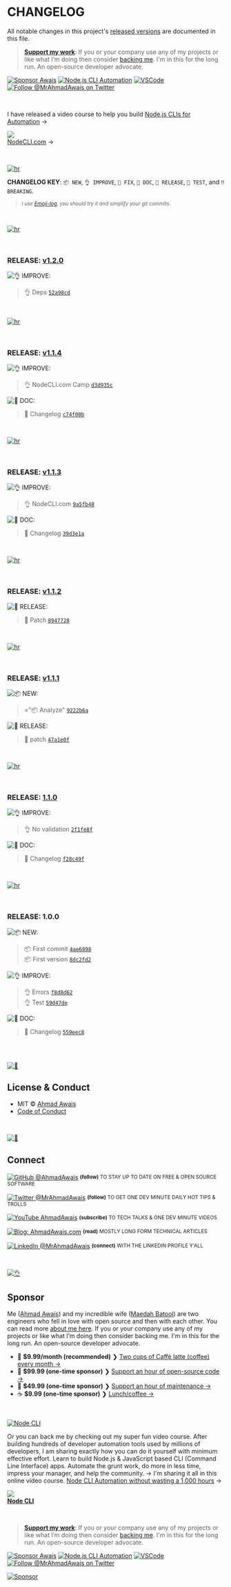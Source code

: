 # CHANGELOG

All notable changes in this project's [released versions](../../releases) are documented in this file.

> [**Support my work**][sponsor]: If you or your company use any of my projects or like what I’m doing then consider [backing me][sponsor]. I'm in this for the long run. An open-source developer advocate.

[![Sponsor Awais](https://img.shields.io/badge/-Sponsor%20Awais%20%E2%86%92-gray.svg?colorA=6A788D&colorB=6A788D&style=flat)](https://github.com/AhmadAwais/sponsor/?utm_source=FOSS) [![Node.js CLI Automation](https://img.shields.io/badge/-NodeCLI.com%20%E2%86%92-gray.svg?colorA=6A788D&colorB=6A788D&style=flat)](https://NodeCLI.com/?utm_source=FOSS)
[![VSCode](https://img.shields.io/badge/-VSCode.pro%20%E2%86%92-gray.svg?colorA=6A788D&colorB=6A788D&style=flat)](https://VSCode.pro/?utm_source=GitHubFOSS)
[![Follow @MrAhmadAwais on Twitter](https://img.shields.io/twitter/follow/mrahmadawais.svg?style=social&label=Follow%20@MrAhmadAwais)](https://twitter.com/mrahmadawais/)

<br>

I have released a video course to help you build <a href="https://NodeCLI.com/?utm_source=FOSS" target="_blank">Node.js CLIs for Automation</a> →</p>

<a href="https://NodeCLI.com/?utm_source=FOSS" target="_blank"><img src="https://raw.githubusercontent.com/ahmadawais/stuff/master/nodecli/featured.jpg" /><br>NodeCLI.com</a> →

<br>

[![hr](https://raw.githubusercontent.com/ahmadawais/stuff/master/images/git/hr.png)](/)

**CHANGELOG KEY**: `📦 NEW`, `👌 IMPROVE`, `🐛 FIX`, `📖 DOC`, `🚀 RELEASE`, `🤖 TEST`, and `‼️ BREAKING`.

<small>

> _I use [Emoji-log](https://github.com/ahmadawais/Emoji-Log), you should try it and simplify your git commits._

</small>

<br>

[![hr](https://raw.githubusercontent.com/ahmadawais/stuff/master/images/git/hr.png)](/)

<br>

### RELEASE: [v1.2.0](https://github.com/ahmadawais/scarf-package/compare/v1.1.4...v1.2.0)

![👌 IMPROVE:](https://img.shields.io/badge/-IMPROVEMENT-gray.svg?colorB=39AA54)

> 👌 Deps [`52a98cd`](https://github.com/ahmadawais/scarf-package/commit/52a98cde8683121c2b92d584a06a1a6b6f42f4db) <br>

<br>

[![hr](https://raw.githubusercontent.com/ahmadawais/stuff/master/images/git/hr.png)](/)

<br>

### RELEASE: [v1.1.4](https://github.com/ahmadawais/scarf-package/compare/v1.1.3...v1.1.4)

![👌 IMPROVE:](https://img.shields.io/badge/-IMPROVEMENT-gray.svg?colorB=39AA54)

> 👌 NodeCLI.com Camp [`d3d935c`](https://github.com/ahmadawais/scarf-package/commit/d3d935c615c2529f4fe6090c1e0a1dd5c61b6736) <br>

![📖 DOC:](https://img.shields.io/badge/-DOCS-gray.svg?colorB=978CD4)

> 📖 Changelog [`c74f00b`](https://github.com/ahmadawais/scarf-package/commit/c74f00bc036db6d87806e9247c20d32902ecd595) <br>

<br>

[![hr](https://raw.githubusercontent.com/ahmadawais/stuff/master/images/git/hr.png)](/)

<br>

### RELEASE: [v1.1.3](https://github.com/ahmadawais/scarf-package/compare/v1.1.2...v1.1.3)

![👌 IMPROVE:](https://img.shields.io/badge/-IMPROVEMENT-gray.svg?colorB=39AA54)

> 👌 NodeCLI.com [`9a5fb48`](https://github.com/ahmadawais/scarf-package/commit/9a5fb481e3aaf46f4a0c9e01b99fe1ff8b6efd32) <br>

![📖 DOC:](https://img.shields.io/badge/-DOCS-gray.svg?colorB=978CD4)

> 📖 Changelog [`39d3e1a`](https://github.com/ahmadawais/scarf-package/commit/39d3e1a7b08cbf2481b1a3b07172822511a13516) <br>

<br>

[![hr](https://raw.githubusercontent.com/ahmadawais/stuff/master/images/git/hr.png)](/)

<br>

### RELEASE: [v1.1.2](https://github.com/ahmadawais/scarf-package/compare/v1.1.1...v1.1.2)

![🚀 RELEASE:](https://img.shields.io/badge/-RELEASE-gray.svg?colorB=E5A301)

> 🚀 Patch [`8947728`](https://github.com/ahmadawais/scarf-package/commit/8947728cefdcd3ce0fd4226353905e26f408259d) <br>

<br>

[![hr](https://raw.githubusercontent.com/ahmadawais/stuff/master/images/git/hr.png)](/)

<br>

### RELEASE: [v1.1.1](https://github.com/ahmadawais/scarf-package/compare/1.1.0...v1.1.1)

![📦 NEW:](https://img.shields.io/badge/-NEW-gray.svg?colorB=3778FF)

> ="📦 Analyze" [`9222b6a`](https://github.com/ahmadawais/scarf-package/commit/9222b6a82a35bf0d0800c82c41529d021d215fe0) <br>

![🚀 RELEASE:](https://img.shields.io/badge/-RELEASE-gray.svg?colorB=E5A301)

> 🚀 patch [`47a1e0f`](https://github.com/ahmadawais/scarf-package/commit/47a1e0f2f9a3b26b640923ccc9d3d860dbf14513) <br>

<br>

[![hr](https://raw.githubusercontent.com/ahmadawais/stuff/master/images/git/hr.png)](/)

<br>

### RELEASE: [1.1.0](https://github.com/ahmadawais/scarf-package/compare/1.0.0...1.1.0)

![👌 IMPROVE:](https://img.shields.io/badge/-IMPROVEMENT-gray.svg?colorB=39AA54)

> 👌 No validation [`2f1fe8f`](https://github.com/ahmadawais/scarf-package/commit/2f1fe8f1cd0d74c990c821e7e917c4bb4d9199d3) <br>

![📖 DOC:](https://img.shields.io/badge/-DOCS-gray.svg?colorB=978CD4)

> 📖 Changelog [`f28c49f`](https://github.com/ahmadawais/scarf-package/commit/f28c49f46bbe88153d3c4f3652756600321fc543) <br>

<br>

[![hr](https://raw.githubusercontent.com/ahmadawais/stuff/master/images/git/hr.png)](/)

<br>

### RELEASE: 1.0.0

![📦 NEW:](https://img.shields.io/badge/-NEW-gray.svg?colorB=3778FF)

> 📦 First commit [`4ae6898`](https://github.com/ahmadawais/scarf-package/commit/4ae689876ff899842d78782ac53c81f7fb890ce6) <br>
> 📦 First version [`8dc2fd2`](https://github.com/ahmadawais/scarf-package/commit/8dc2fd24c5e94832149cea3a9b6d24d4b96f4744) <br>

![👌 IMPROVE:](https://img.shields.io/badge/-IMPROVEMENT-gray.svg?colorB=39AA54)

> 👌 Errors [`f8d8d62`](https://github.com/ahmadawais/scarf-package/commit/f8d8d6270f4e139c540a997e86b367efd7617468) <br>
> 👌 Test [`59d47de`](https://github.com/ahmadawais/scarf-package/commit/59d47de54a025ccd54384bcdada17c59aa253d3d) <br>

![📖 DOC:](https://img.shields.io/badge/-DOCS-gray.svg?colorB=978CD4)

> 📖 Changelog [`559eec8`](https://github.com/ahmadawais/scarf-package/commit/559eec8dcb7954efa8970b7defa61b37c695b755) <br>

<br>

<br>

[![📃](https://raw.githubusercontent.com/ahmadawais/stuff/master/images/git/license.png)](/)

## License & Conduct

- MIT © [Ahmad Awais](https://twitter.com/MrAhmadAwais/)
- [Code of Conduct](code-of-conduct.md)

<br>

[![🙌](https://raw.githubusercontent.com/ahmadawais/stuff/master/images/git/connect.png)](/)

## Connect

<div align="left">
<p><a href="https://github.com/ahmadawais"><img alt="GitHub @AhmadAwais" align="center" src="https://img.shields.io/badge/GITHUB-gray.svg?colorB=6cc644&style=flat" /></a>&nbsp;<small><strong>(follow)</strong> TO STAY UP TO DATE ON FREE & OPEN SOURCE SOFTWARE</small></p>
<p><a href="https://twitter.com/MrAhmadAwais/"><img alt="Twitter @MrAhmadAwais" align="center" src="https://img.shields.io/badge/TWITTER-gray.svg?colorB=1da1f2&style=flat" /></a>&nbsp;<small><strong>(follow)</strong> TO GET ONE DEV MINUTE DAILY HOT TIPS & TROLLS</small></p>
<p><a href="https://www.youtube.com/AhmadAwais"><img alt="YouTube AhmadAwais" align="center" src="https://img.shields.io/badge/YOUTUBE-gray.svg?colorB=ff0000&style=flat" /></a>&nbsp;<small><strong>(subscribe)</strong> TO TECH TALKS & ONE DEV MINUTE VIDEOS</small></p>
<p><a href="https://AhmadAwais.com/"><img alt="Blog: AhmadAwais.com" align="center" src="https://img.shields.io/badge/MY%20BLOG-gray.svg?colorB=4D2AFF&style=flat" /></a>&nbsp;<small><strong>(read)</strong> MOSTLY LONG FORM TECHNICAL ARTICLES</small></p>
<p><a href="https://www.linkedin.com/in/MrAhmadAwais/"><img alt="LinkedIn @MrAhmadAwais" align="center" src="https://img.shields.io/badge/LINKEDIN-gray.svg?colorB=0077b5&style=flat" /></a>&nbsp;<small><strong>(connect)</strong> WITH THE LINKEDIN PROFILE Y'ALL</small></p>
</div>

<br>

[![👌](https://raw.githubusercontent.com/ahmadawais/stuff/master/images/git/sponsor.png)](/)

## Sponsor

Me ([Ahmad Awais](https://twitter.com/mrahmadawais/)) and my incredible wife ([Maedah Batool](https://twitter.com/MaedahBatool/)) are two engineers who fell in love with open source and then with each other. You can read more [about me here](https://ahmadawais.com/about). If you or your company use any of my projects or like what I’m doing then consider backing me. I'm in this for the long run. An open-source developer advocate.

- 🌟  **$9.99/month (recommended)** ❯ [Two cups of Caffè latte (coffee) every month →](https://pay.paddle.com/checkout/540217)
- 🚀  **$99.99 (one-time sponsor)** ❯ [Support an hour of open-source code →](https://pay.paddle.com/checkout/515568)
- 🔰  **$49.99 (one-time sponsor)** ❯ [Support an hour of maintenance →](https://pay.paddle.com/checkout/527253)
- ☕️  **$9.99 (one-time sponsor)** ❯ [Lunch/coffee →](https://pay.paddle.com/checkout/527254)

<br>

[![Node CLI](https://img.shields.io/badge/-NodeCLI.com%20%E2%86%92-gray.svg?colorB=3D873A)](https://nodecli.com/?utm_source=FOSS)

Or you can back me by checking out my super fun video course. After building hundreds of developer automation tools used by millions of developers, I am sharing exactly how you can do it yourself with minimum effective effort. Learn to build Node.js & JavaScript based CLI (Command Line Interface) apps. Automate the grunt work, do more in less time, impress your manager, and help the community.
→ I'm sharing it all in this online video course. <a href="https://nodecli.com/?utm_source=FOSS" target="_blank">Node CLI Automation
without wasting a 1,000 hours</a> →</p>

<a href="https://nodecli.com/?utm_source=FOSS" target="_blank"><img src="https://raw.githubusercontent.com/ahmadawais/stuff/master/nodecli/featured.jpg" /><br><strong>Node CLI</strong></a>

<br>

> [**Support my work**][sponsor]: If you or your company use any of my projects or like what I’m doing then consider [backing me][sponsor]. I'm in this for the long run. An open-source developer advocate.

[![Sponsor Awais](https://img.shields.io/badge/-Sponsor%20Awais%20%E2%86%92-gray.svg?colorA=6A788D&colorB=6A788D&style=flat)](https://github.com/AhmadAwais/sponsor/?utm_source=FOSS) [![Node.js CLI Automation](https://img.shields.io/badge/-NodeCLI.com%20%E2%86%92-gray.svg?colorA=6A788D&colorB=6A788D&style=flat)](https://NodeCLI.com/?utm_source=FOSS)
[![VSCode](https://img.shields.io/badge/-VSCode.pro%20%E2%86%92-gray.svg?colorA=6A788D&colorB=6A788D&style=flat)](https://VSCode.pro/?utm_source=GitHubFOSS)
[![Follow @MrAhmadAwais on Twitter](https://img.shields.io/twitter/follow/mrahmadawais.svg?style=social&label=Follow%20@MrAhmadAwais)](https://twitter.com/mrahmadawais/)

[![Sponsor](https://raw.githubusercontent.com/ahmadawais/stuff/master/sponsor/sponsor.jpg)][sponsor]

[sponsor]: https://github.com/AhmadAwais/sponsor
